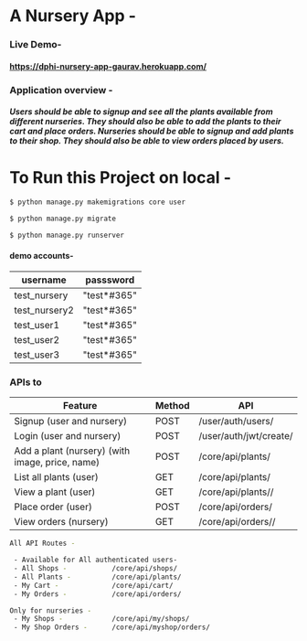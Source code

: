 # A Nursery App -  

### Live Demo-
#### https://dphi-nursery-app-gaurav.herokuapp.com/


### Application overview - 
##### Users  should be able to signup and see all the plants available from different nurseries. They should also be able to add the plants to their cart and place orders. Nurseries should be able to signup and add plants to their shop. They should also be able to view orders placed by users.


# To Run this Project on local -

```sh
$ python manage.py makemigrations core user

$ python manage.py migrate

$ python manage.py runserver
```

#### demo accounts-
| username | passsword |
| ------ | ------ |
| test_nursery | "test*#365" |
| test_nursery2 | "test*#365" |
| test_user1 | "test*#365" |
| test_user2 | "test*#365" |
| test_user3 | "test*#365" |




### APIs to
| Feature | Method | API |
| ------ | ------ | ------ |
| Signup (user and nursery) | POST | /user/auth/users/ |
| Login (user and nursery) | POST | /user/auth/jwt/create/ |
| Add a plant (nursery) (with image, price, name) | POST | /core/api/plants/ |
| List all plants (user) | GET | /core/api/plants/ |
| View a plant (user) | GET | /core/api/plants/<id>/ |
| Place order (user) | POST | /core/api/orders/ |
| View orders (nursery) | GET | /core/api/orders/<id>/ |



```sh
All API Routes -

 - Available for All authenticated users-
 - All Shops -           /core/api/shops/
 - All Plants -          /core/api/plants/
 - My Cart -             /core/api/cart/
 - My Orders -           /core/api/orders/

Only for nurseries -
 - My Shops -            /core/api/my/shops/
 - My Shop Orders -      /core/api/myshop/orders/
```